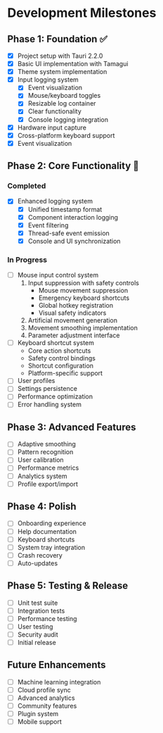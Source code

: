 # Development Milestones

## Phase 1: Foundation ✅
- [x] Project setup with Tauri 2.2.0
- [x] Basic UI implementation with Tamagui
- [x] Theme system implementation
- [x] Input logging system
  - [x] Event visualization
  - [x] Mouse/keyboard toggles
  - [x] Resizable log container
  - [x] Clear functionality
  - [x] Console logging integration
- [x] Hardware input capture
- [x] Cross-platform keyboard support
- [x] Event visualization

## Phase 2: Core Functionality 🚧
### Completed
- [x] Enhanced logging system
  - [x] Unified timestamp format
  - [x] Component interaction logging
  - [x] Event filtering
  - [x] Thread-safe event emission
  - [x] Console and UI synchronization

### In Progress
- [ ] Mouse input control system
  1. Input suppression with safety controls
     - Mouse movement suppression
     - Emergency keyboard shortcuts
     - Global hotkey registration
     - Visual safety indicators
  2. Artificial movement generation
  3. Movement smoothing implementation
  4. Parameter adjustment interface
- [ ] Keyboard shortcut system
  - Core action shortcuts
  - Safety control bindings
  - Shortcut configuration
  - Platform-specific support
- [ ] User profiles
- [ ] Settings persistence
- [ ] Performance optimization
- [ ] Error handling system

## Phase 3: Advanced Features
- [ ] Adaptive smoothing
- [ ] Pattern recognition
- [ ] User calibration
- [ ] Performance metrics
- [ ] Analytics system
- [ ] Profile export/import

## Phase 4: Polish
- [ ] Onboarding experience
- [ ] Help documentation
- [ ] Keyboard shortcuts
- [ ] System tray integration
- [ ] Crash recovery
- [ ] Auto-updates

## Phase 5: Testing & Release
- [ ] Unit test suite
- [ ] Integration tests
- [ ] Performance testing
- [ ] User testing
- [ ] Security audit
- [ ] Initial release

## Future Enhancements
- [ ] Machine learning integration
- [ ] Cloud profile sync
- [ ] Advanced analytics
- [ ] Community features
- [ ] Plugin system
- [ ] Mobile support 